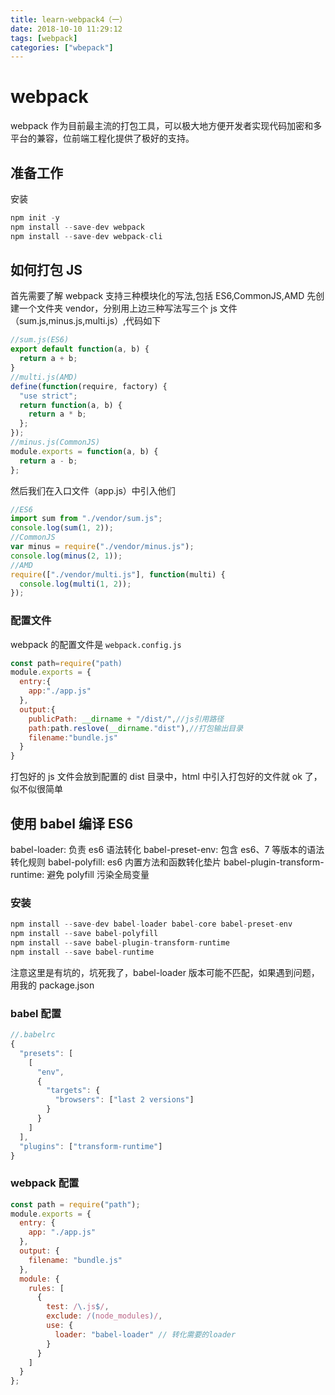 ```yaml
---
title: learn-webpack4（一）
date: 2018-10-10 11:29:12
tags: [webpack]
categories: ["wbepack"]
---
```


# webpack

webpack 作为目前最主流的打包工具，可以极大地方便开发者实现代码加密和多平台的兼容，位前端工程化提供了极好的支持。

## 准备工作

安装

```javascript
npm init -y
npm install --save-dev webpack
npm install --save-dev webpack-cli
```

## 如何打包 JS

首先需要了解 webpack 支持三种模块化的写法,包括 ES6,CommonJS,AMD
先创建一个文件夹 vendor，分别用上边三种写法写三个 js 文件（sum.js,minus.js,multi.js）,代码如下

<!--more-->

```javascript
//sum.js(ES6)
export default function(a, b) {
  return a + b;
}
//multi.js(AMD)
define(function(require, factory) {
  "use strict";
  return function(a, b) {
    return a * b;
  };
});
//minus.js(CommonJS)
module.exports = function(a, b) {
  return a - b;
};
```

然后我们在入口文件（app.js）中引入他们

```javascript
//ES6
import sum from "./vendor/sum.js";
console.log(sum(1, 2));
//CommonJS
var minus = require("./vendor/minus.js");
console.log(minus(2, 1));
//AMD
require(["./vendor/multi.js"], function(multi) {
  console.log(multi(1, 2));
});
```

### 配置文件

webpack 的配置文件是 `webpack.config.js`

```javascript
const path=require("path)
module.exports = {
  entry:{
    app:"./app.js"
  },
  output:{
    publicPath: __dirname + "/dist/",//js引用路径
    path:path.reslove(__dirname."dist"),//打包输出目录
    filename:"bundle.js"
  }
}
```

打包好的 js 文件会放到配置的 dist 目录中，html 中引入打包好的文件就 ok 了，似不似很简单

## 使用 babel 编译 ES6

babel-loader: 负责 es6 语法转化
babel-preset-env: 包含 es6、7 等版本的语法转化规则
babel-polyfill: es6 内置方法和函数转化垫片
babel-plugin-transform-runtime: 避免 polyfill 污染全局变量

### 安装

```javascript
npm install --save-dev babel-loader babel-core babel-preset-env
npm install --save babel-polyfill
npm install --save babel-plugin-transform-runtime
npm install --save babel-runtime
```

注意这里是有坑的，坑死我了，babel-loader 版本可能不匹配，如果遇到问题，用我的 package.json

### babel 配置

```javascript
//.babelrc
{
  "presets": [
    [
      "env",
      {
        "targets": {
          "browsers": ["last 2 versions"]
        }
      }
    ]
  ],
  "plugins": ["transform-runtime"]
}
```

### webpack 配置

```javascript
const path = require("path");
module.exports = {
  entry: {
    app: "./app.js"
  },
  output: {
    filename: "bundle.js"
  },
  module: {
    rules: [
      {
        test: /\.js$/,
        exclude: /(node_modules)/,
        use: {
          loader: "babel-loader" // 转化需要的loader
        }
      }
    ]
  }
};
```
